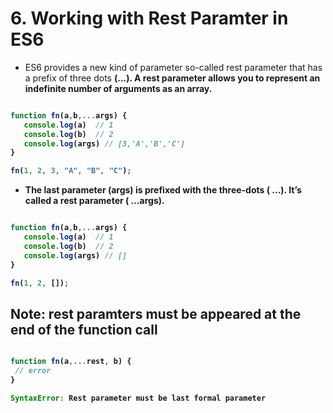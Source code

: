 # 6. Working with Rest Paramter in ES6 #
- ES6 provides a new kind of parameter so-called rest parameter that has a prefix of three dots <b> (...). A rest parameter allows you to represent an indefinite number of arguments as an array.

```js

function fn(a,b,...args) {
   console.log(a)  // 1
   console.log(b)  // 2
   console.log(args) // [3,'A','B','C']
}

fn(1, 2, 3, "A", "B", "C");

```


- The last parameter (args) is prefixed with the three-dots ( ...). It’s called a rest parameter ( ...args).

```js

function fn(a,b,...args) {
   console.log(a)  // 1
   console.log(b)  // 2
   console.log(args) // []
}

fn(1, 2, []);

```

## Note: rest paramters must be appeared at the end of the function call ##

```js

function fn(a,...rest, b) {
 // error
}

SyntaxError: Rest parameter must be last formal parameter

```




